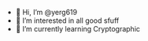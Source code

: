 - 👋 Hi, I’m @yerg619
- 👀 I’m interested in all good sfuff 
- 🌱 I’m currently learning Cryptographic


